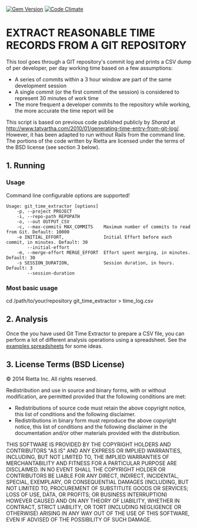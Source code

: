 [![Gem Version](https://badge.fury.io/rb/git_time_extractor.png)](http://badge.fury.io/rb/git_time_extractor)
[![Code Climate](https://codeclimate.com/github/rietta/git_time_extractor/badges/gpa.svg)](https://codeclimate.com/github/rietta/git_time_extractor)
# EXTRACT REASONABLE TIME RECORDS FROM A GIT REPOSITORY

This tool goes through a GIT repository's commit log and prints a CSV dump of per developer, per day working time based on a few assumptions:

 - A series of commits within a 3 hour window are part of the same development session
 - A single commit (or the first commit of the session) is considered to represent 30 minutes of work time
 - The more frequent a developer commits to the repository while working, the more accurate the time report will be

This script is based on previous code published publicly by *Sharad* at http://www.tatvartha.com/2010/01/generating-time-entry-from-git-log/. However, it has been adapted to run without Rails from the command line. The portions of the code written by Rietta are licensed under the terms of the BSD license (see section 3 below).

## 1. Running

### Usage

Command line configurable options are supported!

```
Usage: git_time_extractor [options]
    -p, --project PROJECT
    -i, --repo-path REPOPATH
    -o, --out OUTPUT_CSV
    -c, --max-commits MAX_COMMITS    Maximum number of commits to read from Git. Default: 10000
    -e INITIAL_EFFORT,               Initial Effort before each commit, in minutes. Default: 30
        --initial-effort
    -m, --merge-effort MERGE_EFFORT  Effort spent merging, in minutes. Default: 30
    -s SESSION_DURATION,             Session duration, in hours. Default: 3
        --session-duration
```
### Most basic usage
cd /path/to/your/repository
git_time_extractor > time_log.csv

## 2. Analysis

Once the you have used Git Time Extractor to prepare a CSV file, you can perform a lot of different analysis operations using a spreadsheet.  See the [examples spreadsheets](examples/) for some ideas.

## 3. License Terms (BSD License)

&copy; 2014 Rietta Inc. All rights reserved.

Redistribution and use in source and binary forms, with or without modification, are permitted provided that the following conditions are met:

- Redistributions of source code must retain the above copyright notice, this list of conditions and the following disclaimer.
- Redistributions in binary form must reproduce the above copyright notice, this list of conditions and the following disclaimer in the documentation and/or other materials provided with the distribution.

THIS SOFTWARE IS PROVIDED BY THE COPYRIGHT HOLDERS AND CONTRIBUTORS "AS IS" AND ANY EXPRESS OR IMPLIED WARRANTIES, INCLUDING, BUT NOT LIMITED TO, THE IMPLIED WARRANTIES OF MERCHANTABILITY AND FITNESS FOR A PARTICULAR PURPOSE ARE DISCLAIMED. IN NO EVENT SHALL THE COPYRIGHT HOLDER OR CONTRIBUTORS BE LIABLE FOR ANY DIRECT, INDIRECT, INCIDENTAL, SPECIAL, EXEMPLARY, OR CONSEQUENTIAL DAMAGES (INCLUDING, BUT NOT LIMITED TO, PROCUREMENT OF SUBSTITUTE GOODS OR SERVICES; LOSS OF USE, DATA, OR PROFITS; OR BUSINESS INTERRUPTION) HOWEVER CAUSED AND ON ANY THEORY OF LIABILITY, WHETHER IN CONTRACT, STRICT LIABILITY, OR TORT (INCLUDING NEGLIGENCE OR OTHERWISE) ARISING IN ANY WAY OUT OF THE USE OF THIS SOFTWARE, EVEN IF ADVISED OF THE POSSIBILITY OF SUCH DAMAGE.


